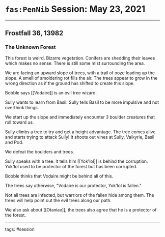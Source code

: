 # `fas:PenNib` Session: May 23, 2021
---

## Frostfall 36, 13982

### The Unknown Forest
This forest is weird. Bizarre vegetation. Conifers are shedding their leaves which makes no sense. There is still some mist surrounding the area.

We are facing an upward slope of trees, with a trail of ooze leading up the slope. A smell of smoldering rot fills the air. The trees appear to grow in the wrong direction as if the ground has shifted to create this slope.

Bobble says [[Vodaire]] is an evil tree wizard.

Sully wants to learn from Basil. Sully tells Basil to be more impulsive and not overthink things.

We start up the slope and immediately encounter 3 boulder creatures that roll toward us.

Sully climbs a tree to try and get a height advantage. The tree comes alive and starts trying to attack Sully! It shoots out vines at Sully, Valkyrie, Basil and Pod.

We defeat the boulders and trees.

Sully speaks with a tree. It tells him [[Yok'lol]] is behind the corruption. Yok'lol used to be protector of the forest but has been corrupted.

Bobble thinks that Vodaire might be behind all of this.

The trees say otherwise, "Vodaire is our protector, Yok'lol is fallen."

Not all trees are infected, but warriors of the fallen hide among them. The trees will help point out the evil trees along our path.

We also ask about [[Otaniae]], the trees also agree that he is a protector of the forest.




---

tags: #session




